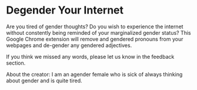 # Degender Your Internet
Are you tired of gender thoughts?
Do you wish to experience the internet without constently being reminded of your marginalized gender status?
This Google Chrome extension will remove and gendered pronouns from your webpages and de-gender any gendered adjectives.

If you think we missed any words, please let us know in the feedback section.

About the creator: I am an agender female who is sick of always thinking about gender and is quite tired.
